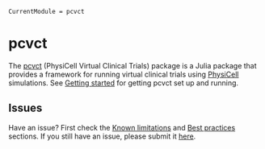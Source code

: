```@meta
CurrentModule = pcvct
```

# pcvct
The [pcvct](https://github.com/drbergman/pcvct) (PhysiCell Virtual Clinical Trials) package is a Julia package that provides a framework for running virtual clinical trials using [PhysiCell](https://github.com/MathCancer/PhysiCell) simulations. See [Getting started](@ref) for getting pcvct set up and running.

## Issues
Have an issue? First check the [Known limitations](@ref) and [Best practices](@ref) sections. If you still have an issue, please submit it [here](https://github.com/drbergman/pcvct/issues).